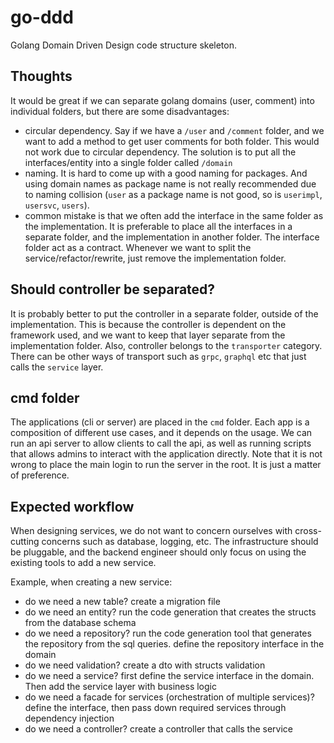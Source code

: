# go-ddd

Golang Domain Driven Design code structure skeleton.


## Thoughts

It would be great if we can separate golang domains (user, comment) into individual folders, but there are some disadvantages:
- circular dependency. Say if we have a `/user` and `/comment` folder, and we want to add a method to get user comments for both folder. This would not work due to circular dependency. The solution is to put all the interfaces/entity into a single folder called `/domain`
- naming. It is hard to come up with a good naming for packages. And using domain names as package name is not really recommended due to naming collision (`user` as a package name is not good, so is `userimpl`, `usersvc`, `users`).
- common mistake is that we often add the interface in the same folder as the implementation. It is preferable to place all the interfaces in a separate folder, and the implementation in another folder. The interface folder act as a contract. Whenever we want to split the service/refactor/rewrite, just remove the implementation folder.


## Should controller be separated?

It is probably better to put the controller in a separate folder, outside of the implementation. This is because the controller is dependent on the framework used, and we want to keep that layer separate from the implementation folder. Also, controller belongs to the `transporter` category. There can be other ways of transport such as `grpc`, `graphql` etc that just calls the `service` layer.

## cmd folder

The applications (cli or server) are placed in the `cmd` folder. Each app is a composition of different use cases, and it depends on the usage. We can run an api server to allow clients to call the api, as well as running scripts that allows admins to interact with the application directly. Note that it is not wrong to place the main login to run the server in the root. It is just a matter of preference.


## Expected workflow

When designing services, we do not want to concern ourselves with cross-cutting concerns such as database, logging, etc. The infrastructure should be pluggable, and the backend engineer should only focus on using the existing tools to add a new service.

Example, when creating a new service:
- do we need a new table? create a migration file
- do we need an entity? run the code generation that creates the structs from the database schema
- do we need a repository? run the code generation tool that generates the repository from the sql queries. define the repository interface in the domain
- do we need validation? create a dto with structs validation
- do we need a service? first define the service interface in the domain. Then add the service layer with business logic
- do we need a facade for services (orchestration of multiple services)? define the interface, then pass down required services through dependency injection
- do we need a controller? create a controller that calls the service
